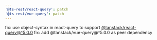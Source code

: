```yaml
---
'@ts-rest/react-query': patch
'@ts-rest/vue-query': patch
---
```


fix: use object-syntax in react-query to support [@tanstack/react-query@^5.0.0](https://tanstack.com/query/latest/docs/react/guides/migrating-to-v5)
fix: add @tanstack/vue-query@^5.0.0 as peer dependency
